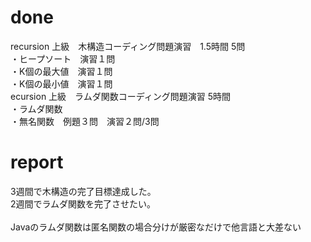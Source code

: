 # done
recursion 上級　木構造コーディング問題演習　1.5時間 5問</br>
・ヒープソート　演習１問</br>
・K個の最大値　演習１問</br>
・K個の最小値　演習１問</br>
ecursion 上級　ラムダ関数コーディング問題演習 5時間</br>
・ラムダ関数</br>
・無名関数　例題３問　演習２問/3問</br>

# report
3週間で木構造の完了目標達成した。</br>
2週間でラムダ関数を完了させたい。</br>
</br>
Javaのラムダ関数は匿名関数の場合分けが厳密なだけで他言語と大差ない</br>